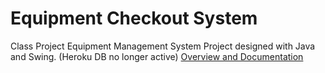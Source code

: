 # Equipment Checkout System
Class Project Equipment Management System Project designed with Java and Swing.
(Heroku DB no longer active)
[Overview and Documentation](https://zacharyamurray.wixsite.com/portfolio/post/simple-equipment-checkout-system-with-java)
